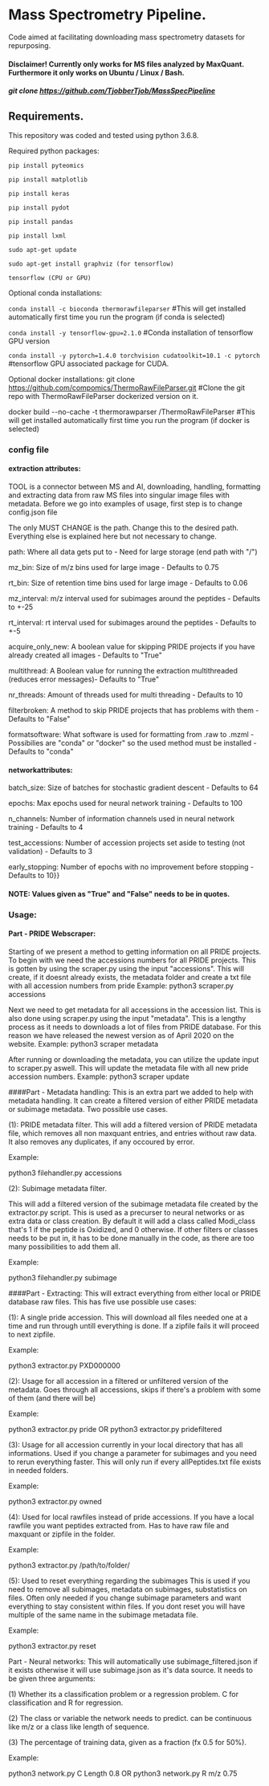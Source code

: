 # Mass Spectrometry Pipeline.

Code aimed at facilitating downloading mass spectrometry datasets for repurposing.

#### Disclaimer! Currently only works for MS files analyzed by MaxQuant. Furthermore it only works on Ubuntu / Linux / Bash.
##### git clone https://github.com/TjobberTjob/MassSpecPipeline

## Requirements.

This repository was coded and tested using python 3.6.8.

Required python packages:

`pip install pyteomics`

`pip install matplotlib`

`pip install keras`

`pip install pydot`

`pip install pandas`

`pip install lxml`

`sudo apt-get update`

`sudo apt-get install graphviz (for tensorflow)`

`tensorflow (CPU or GPU)`

Optional conda installations:

`conda install -c bioconda thermorawfileparser`                               #This will get installed automatically first time you run the program (if conda is selected)

`conda install -y tensorflow-gpu=2.1.0`                                    #Conda installation of tensorflow GPU version

`conda install -y pytorch=1.4.0 torchvision cudatoolkit=10.1 -c pytorch`      #tensorflow GPU associated package for CUDA.

Optional docker installations:
git clone https://github.com/compomics/ThermoRawFileParser.git              #Clone the git repo with ThermoRawFileParser dockerized version on it.

docker build --no-cache -t thermorawparser /ThermoRawFileParser             #This will get installed automatically first time you run the program (if docker is selected)


### config file
#### extraction attributes:
TOOL is a connector between MS and AI, downloading, handling, formatting and extracting data from raw MS files into singular image files with metadata.
Before we go into examples of usage, first step is to change config.json file

The only MUST CHANGE is the path. Change this to the desired path. Everything else is explained here but not necessary to change.

path: Where all data gets put to - Need for large storage (end path with "/")

mz_bin: Size of m/z bins used for large image - Defaults to 0.75

rt_bin: Size of retention time bins used for large image - Defaults to 0.06

mz_interval: m/z interval used for subimages around the peptides - Defaults to +-25

rt_interval: rt interval used for subimages around the peptides - Defaults to +-5

acquire_only_new: A boolean value for skipping PRIDE projects if you have already created all images - Defaults to "True"

multithread: A Boolean value for running the extraction multithreaded (reduces error messages)- Defaults to "True"

nr_threads: Amount of threads used for multi threading - Defaults to 10

filterbroken: A method to skip PRIDE projects that has problems with them - Defaults to "False"

formatsoftware: What software is used for formatting from .raw to .mzml - Possibilies are "conda" or "docker" so the used method must be installed - Defaults to "conda"

#### networkattributes:
batch_size: Size of batches for stochastic gradient descent - Defaults to 64

epochs: Max epochs used for neural network training - Defaults to 100

n_channels: Number of information channels used in neural network training - Defaults to 4

test_accessions: Number of accession projects set aside to testing (not validation) - Defaults to 3

early_stopping: Number of epochs with no improvement before stopping - Defaults to 10}}

#### NOTE: Values given as "True" and "False" needs to be in quotes.

### Usage:
#### Part - PRIDE Webscraper:
Starting of we present a method to getting information on all PRIDE projects.
To begin with we need the accessions numbers for all PRIDE projects. This is gotten by using the scraper.py using the input "accessions".
This will create, if it doesnt already exists, the metadata folder and create a txt file with all accession numbers from pride
Example:
python3 scraper.py accessions

Next we need to get metadata for all accessions in the accession list.
This is also done using scraper.py using the input "metadata".
This is a lengthy process as it needs to downloads a lot of files from PRIDE database.
For this reason we have released the newest version as of April 2020 on the website.
Example:
python3 scraper metadata

After running or downloading the metadata, you can utilize the update input to scraper.py aswell.
This will update the metadata file with all new pride accession numbers.
Example:
python3 scraper update


####Part - Metadata handling:
This is an extra part we added to help with metadata handling.
It can create a filtered version of either PRIDE metadata or subimage metadata. Two possible use cases.

(1): PRIDE metadata filter.
This will add a filtered version of PRIDE metadata file, which removes all non maxquant entries, and entries without raw data.
It also removes any duplicates, if any occoured by error.

Example:

python3 filehandler.py accessions

(2): Subimage metadata filter.

This will add a filtered version of the subimage metadata file created by the extractor.py script.
This is used as a precurser to neural networks or as extra data or class creation.
By default it will add a class called Modi_class that's 1 if the peptide is Oxidized, and 0 otherwise.
If other filters or classes needs to be put in, it has to be done manually in the code, as there are too many possibilities to add them all.

Example:

python3 filehandler.py subimage


####Part - Extracting:
This will extract everything from either local or PRIDE database raw files.
This has five use possible use cases:

(1): A single pride accession. This will download all files needed one at a time and run through untill everything is done.
If a zipfile fails it will proceed to next zipfile.

Example:

python3 extractor.py PXD000000

(2): Usage for all accession in a filtered or unfiltered version of the metadata. Goes through all accessions,
skips if there's a problem with some of them (and there will be)

Example:

python3 extractor.py pride OR python3 extractor.py pridefiltered

(3): Usage for all accession currently in your local directory that has all informations.
Used if you change a parameter for subimages and you need to rerun everything faster.
This will only run if every allPeptides.txt file exists in needed folders.

Example:

python3 extractor.py owned

(4): Used for local rawfiles instead of pride accessions. If you have a local rawfile you want peptides extracted from.
Has to have raw file and maxquant or zipfile in the folder.

Example:

python3 extractor.py /path/to/folder/


(5): Used to reset everything regarding the subimages
This is used if you need to remove all subimages, metadata on subimages, substatistics on files.
Often only needed if you change subimage parameters and want everything to stay consistent within files.
If you dont reset you will have multiple of the same name in the subimage metadata file.

Example:

python3 extractor.py reset


Part - Neural networks:
This will automatically use subimage_filtered.json if it exists otherwise it will use subimage.json as it's data source.
It needs to be given three arguments:

(1) Whether its a classification problem or a regression problem. C for classification and R for regression.

(2) The class or variable the network needs to predict. can be continuous like m/z or a class like length of sequence.

(3) The percentage of training data, given as a fraction (fx 0.5 for 50%).

Example:

python3 network.py C Length 0.8 OR python3 network.py R m/z 0.75



